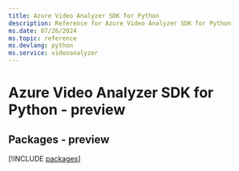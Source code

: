 ```yaml
---
title: Azure Video Analyzer SDK for Python
description: Reference for Azure Video Analyzer SDK for Python
ms.date: 07/26/2024
ms.topic: reference
ms.devlang: python
ms.service: videoanalyzer
---
```

# Azure Video Analyzer SDK for Python - preview
## Packages - preview
[!INCLUDE [packages](video-analyzer-index.md)]